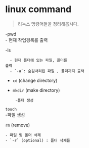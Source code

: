 # linux command

> 리눅스 명령어들을 정리해봅시다.

-pwd   
        - 현재 작업경록를 출력
        
-ls     

      - 현재 폴더에 있는 파일, 폴더를 
    출력
      - `-a`: 숨김처리된 파일 , 폴더까지 출력

-  `cd` (change directory)
-  `mkdir` (make directory) 

        -폴더 생성

 `touch`   
       -파일 생성

 `rm` (remove)      
 
    - 파일 및 폴더 삭제
    - `-r` (optional) : 폴더 삭제를
